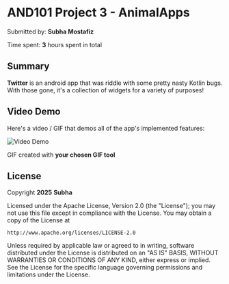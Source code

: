 <!-- (This is a comment) INSTRUCTIONS: Go through this page and fill out any **bolded** entries with their correct values.-->

# AND101 Project 3 - AnimalApps

Submitted by: **Subha Mostafiz**

Time spent: **3** hours spent in total

## Summary

**Twitter** is an android app that was riddle with some pretty nasty Kotlin bugs.  With those gone, it's a collection of widgets for a variety of purposes!


## Video Demo

Here's a video / GIF that demos all of the app's implemented features:

<img src='[http://i.imgur.com/link/to/your/gif/file.gif](https://github.com/subhamostafiz787/android-starter-2/blob/main/twitter/Subha%20Mostafiz.gif)' title='Video Demo' width='' alt='Video Demo' />

GIF created with **your chosen GIF tool**

<!-- Recommended tools:
- [Kap](https://getkap.co/) for macOS
- [ScreenToGif](https://www.screentogif.com/) for Windows
- [peek](https://github.com/phw/peek) for Linux. -->


## License

Copyright **2025** **Subha**

Licensed under the Apache License, Version 2.0 (the "License");
you may not use this file except in compliance with the License.
You may obtain a copy of the License at

    http://www.apache.org/licenses/LICENSE-2.0

Unless required by applicable law or agreed to in writing, software
distributed under the License is distributed on an "AS IS" BASIS,
WITHOUT WARRANTIES OR CONDITIONS OF ANY KIND, either express or implied.
See the License for the specific language governing permissions and
limitations under the License.

